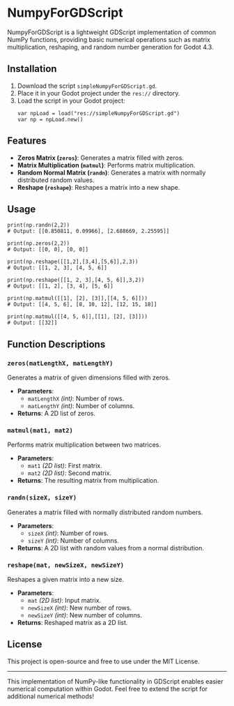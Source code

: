 # NumpyForGDScript

NumpyForGDScript is a lightweight GDScript implementation of common NumPy functions, providing basic numerical operations such as matrix multiplication, reshaping, and random number generation for Godot 4.3.

## Installation
1. Download the script `simpleNumpyForGDScript.gd`.
2. Place it in your Godot project under the `res://` directory.
3. Load the script in your Godot project:
   ```gdscript
   var npLoad = load("res://simpleNumpyForGDScript.gd")
   var np = npLoad.new()
   ```

## Features
- **Zeros Matrix (`zeros`)**: Generates a matrix filled with zeros.
- **Matrix Multiplication (`matmul`)**: Performs matrix multiplication.
- **Random Normal Matrix (`randn`)**: Generates a matrix with normally distributed random values.
- **Reshape (`reshape`)**: Reshapes a matrix into a new shape.

## Usage

```gdscript
print(np.randn(2,2))
# Output: [[0.850811, 0.09966], [2.688669, 2.25595]]

print(np.zeros(2,2))
# Output: [[0, 0], [0, 0]]

print(np.reshape([[1,2],[3,4],[5,6]],2,3))
# Output: [[1, 2, 3], [4, 5, 6]]

print(np.reshape([[1, 2, 3],[4, 5, 6]],3,2))
# Output: [[1, 2], [3, 4], [5, 6]]

print(np.matmul([[1], [2], [3]],[[4, 5, 6]]))
# Output: [[4, 5, 6], [8, 10, 12], [12, 15, 18]]

print(np.matmul([[4, 5, 6]],[[1], [2], [3]]))
# Output: [[32]]
```

## Function Descriptions
### `zeros(matLengthX, matLengthY)`
Generates a matrix of given dimensions filled with zeros.
- **Parameters**:
  - `matLengthX` *(int)*: Number of rows.
  - `matLengthY` *(int)*: Number of columns.
- **Returns**: A 2D list of zeros.

### `matmul(mat1, mat2)`
Performs matrix multiplication between two matrices.
- **Parameters**:
  - `mat1` *(2D list)*: First matrix.
  - `mat2` *(2D list)*: Second matrix.
- **Returns**: The resulting matrix from multiplication.

### `randn(sizeX, sizeY)`
Generates a matrix filled with normally distributed random numbers.
- **Parameters**:
  - `sizeX` *(int)*: Number of rows.
  - `sizeY` *(int)*: Number of columns.
- **Returns**: A 2D list with random values from a normal distribution.

### `reshape(mat, newSizeX, newSizeY)`
Reshapes a given matrix into a new size.
- **Parameters**:
  - `mat` *(2D list)*: Input matrix.
  - `newSizeX` *(int)*: New number of rows.
  - `newSizeY` *(int)*: New number of columns.
- **Returns**: Reshaped matrix as a 2D list.

## License
This project is open-source and free to use under the MIT License.

---

This implementation of NumPy-like functionality in GDScript enables easier numerical computation within Godot. Feel free to extend the script for additional numerical methods!


